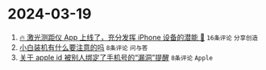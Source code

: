 # 2024-03-19

1. [🔥 激光测距仪 App 上线了，充分发挥 iPhone 设备的潜能 🤯](https://www.v2ex.com/t/1024911) `16条评论` `分享创造`
1. [小白装机有什么要注意的吗](https://www.v2ex.com/t/1024917) `8条评论` `问与答`
1. [关于 apple id 被别人绑定了手机号的“漏洞”提醒](https://www.v2ex.com/t/1024913) `8条评论` `Apple`
